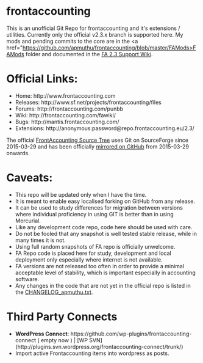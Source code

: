 frontaccounting
===============

This is an unofficial Git Repo for frontaccounting and it's extensions / utilities.
Currently only the official v2.3.x branch is supported here.
My mods and pending commits to the core are in the <a href="https://github.com/apmuthu/frontaccounting/blob/master/FAMods>FAMods</a> folder and documented in the [FA 2.3 Support Wiki](https://github.com/apmuthu/frontaccounting/wiki).

Official Links:
===============
<ul>
<li>Home: http://www.frontaccounting.com</li>
<li>Releases: http://www.sf.net/projects/frontaccounting/files</li>
<li>Forums: http://frontaccounting.com/punbb</li>
<li>Wiki: http://frontaccounting.com/fawiki/</li>
<li>Bugs: http://mantis.frontaccounting.com/</li>
<li>Extensions: http://anonymous:password@repo.frontaccounting.eu/2.3/</li>
</ul>

The official <a href="http://sourceforge.net/p/frontaccounting/git/ci/master/tree/">FrontAccounting Source Tree</a> uses Git on SourceForge since 2015-03-29
and has been officially <a href="https://github.com/FrontAccountingERP/FA">mirrored on GitHub</a> from 2015-03-29 onwards.

Caveats:
========
<ul>
<li>This repo will be updated only when I have the time.</li>
<li>It is meant to enable easy localised forking on GitHub from any release.</li>
<li>It can be used to study differences for migration between versions where individual proficiency in using GIT is better than in using Mercurial.</li>
<li>Like any development code repo, code here should be used with care.</li>
<li>Do not be fooled that any snapshot is well tested stable release, while in many times it is not.</li>
<li>Using full random snapshots of FA repo is officially unwelcome.</li>
<li>FA Repo code is placed here for study, development and local deployment only especially where internet is not available.</li>
<li>FA versions are not released too often in order to provide a minimal acceptable level of stability, which is important especially in accounting software.</li>
<li>Any changes in the code that are not yet in the official repo is listed in the <a href="https://github.com/apmuthu/frontaccounting/blob/master/FAMods/CHANGELOG_apmuthu.txt">CHANGELOG_apmuthu.txt</a>.</li>
</ul>

Third Party Connects
====================
<ul>
<li><b>WordPress Connect</b>: https://github.com/wp-plugins/frontaccounting-connect ( empty now ) | [WP SVN](http://plugins.svn.wordpress.org/frontaccounting-connect/trunk/)</li>
<li>Import active Frontaccounting items into wordpress as posts.</li>
</ul>

